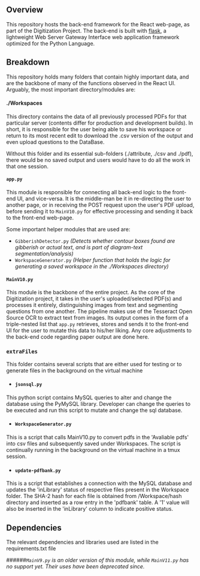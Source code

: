 ## Overview
This repository hosts the back-end framework for the React web-page, as part of the Digitization Project. The back-end 
is built with [flask](https://palletsprojects.com/p/flask/ "flask Home Page"), a lightweight Web Server Gateway 
Interface web application framework optimized for the Python Language.

## Breakdown
This repository holds many folders that contain highly important data, and are the backbone of many of the functions 
observed in the React UI. Arguably, the most important directory/modules are:

#### ./Workspaces
This directory contains the data of all previously processed PDFs for that particular server (contents differ for 
production and development builds). In short, it is responsible for the user being able to save his workspace or return 
to its most recent edit to download the .csv version of the output and even upload questions to the DataBase.

Without this folder and its essential sub-folders (./attribute, ./csv and ./pdf), there would be no saved output and 
users would have to do all the work in that one session.

#### `app.py`
This module is responsible for connecting all back-end logic to the front-end UI, and vice-versa. It is the middle-man 
be it in re-directing the user to another page, or in receiving the POST request upon the user's PDF upload, before 
sending it to `MainV10.py` for effective processing and sending it back to the front-end web-page.

Some important helper modules that are used are:
* `GibberishDetector.py` *(Detects whether contour boxes found are gibberish or actual text, and is part of diagram-text 
segmentation/analysis)*
* `WorkspaceGenerator.py` *(Helper function that holds the logic for generating a saved workspace in the ./Workspaces 
directory)*

#### `MainV10.py`
This module is the backbone of the entire project. As the core of the Digitization project, it takes in the user's 
uploaded/selected PDF(s) and processes it entirely, distinguishing images from text and segmenting questions from one another. 
The pipeline makes use of the Tesseract Open Source OCR to extract text from images. Its output 
comes in the form of a triple-nested list that `app.py` retrieves, stores and sends it to the front-end UI for the user 
to mutate this data to his/her liking. Any core adjustments to the back-end code regarding paper output are done here.

### `extraFiles`
This folder contains several scripts that are either used for testing or to generate files in the background on the virtual machine

* #### `jsonsql.py`
This python script contains MySQL queries to alter and change the database using the PyMySQL library. Developer can change
the queries to be executed and run this script to mutate and change the sql database. 

* #### `WorkspaceGenerator.py` 
This is a script that calls MainV10.py to convert pdfs in the 'Avaliable pdfs' into csv files and subsequently saved under Workspaces.
The script is continually running in the background on the virtual machine in a tmux session. 

* #### `update-pdfbank.py`
This is a script that establishes a connection with the MySQL database and updates the 'inLibrary' status of respective files present in
the Workspace folder. The SHA-2 hash for each file is obtained from /Workspace/hash directory and inserted as a row entry in the 'pdfbank'
table. A '1' value will also be inserted in the 'inLibrary' column to indicate positive status. 

## Dependencies
The relevant dependencies and libraries used are listed in the requirements.txt file

######*`MainV9.py` is an older version of this module, while `MainV11.py` has no support yet. Their uses have been deprecated since.*
